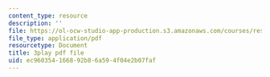 ```yaml
---
content_type: resource
description: ''
file: https://ol-ocw-studio-app-production.s3.amazonaws.com/courses/res-18-009-learn-differential-equations-up-close-with-gilbert-strang-and-cleve-moler-fall-2015/ec960354166892b86a594f04e2b07faf_Jy5XpZqy56U.pdf
file_type: application/pdf
resourcetype: Document
title: 3play pdf file
uid: ec960354-1668-92b8-6a59-4f04e2b07faf
---
```

